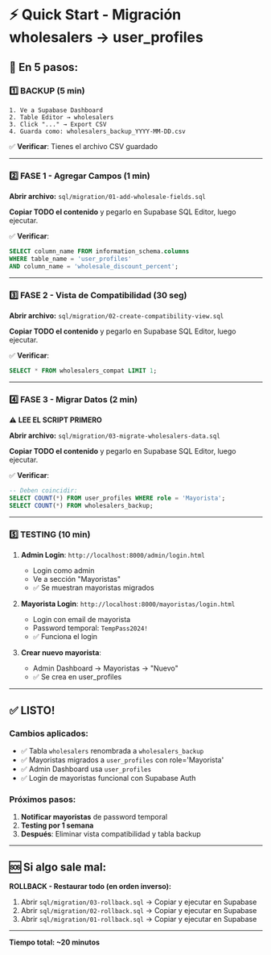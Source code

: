 # ⚡ Quick Start - Migración wholesalers → user_profiles

## 🎯 En 5 pasos:

### 1️⃣ BACKUP (5 min)

```
1. Ve a Supabase Dashboard
2. Table Editor → wholesalers
3. Click "..." → Export CSV
4. Guarda como: wholesalers_backup_YYYY-MM-DD.csv
```

✅ **Verificar**: Tienes el archivo CSV guardado

---

### 2️⃣ FASE 1 - Agregar Campos (1 min)

**Abrir archivo:** `sql/migration/01-add-wholesale-fields.sql`

**Copiar TODO el contenido** y pegarlo en Supabase SQL Editor, luego ejecutar.

✅ **Verificar**:
```sql
SELECT column_name FROM information_schema.columns
WHERE table_name = 'user_profiles'
AND column_name = 'wholesale_discount_percent';
```

---

### 3️⃣ FASE 2 - Vista de Compatibilidad (30 seg)

**Abrir archivo:** `sql/migration/02-create-compatibility-view.sql`

**Copiar TODO el contenido** y pegarlo en Supabase SQL Editor, luego ejecutar.

✅ **Verificar**:
```sql
SELECT * FROM wholesalers_compat LIMIT 1;
```

---

### 4️⃣ FASE 3 - Migrar Datos (2 min)

⚠️ **LEE EL SCRIPT PRIMERO**

**Abrir archivo:** `sql/migration/03-migrate-wholesalers-data.sql`

**Copiar TODO el contenido** y pegarlo en Supabase SQL Editor, luego ejecutar.

✅ **Verificar**:
```sql
-- Deben coincidir:
SELECT COUNT(*) FROM user_profiles WHERE role = 'Mayorista';
SELECT COUNT(*) FROM wholesalers_backup;
```

---

### 5️⃣ TESTING (10 min)

1. **Admin Login**: `http://localhost:8000/admin/login.html`
   - Login como admin
   - Ve a sección "Mayoristas"
   - ✅ Se muestran mayoristas migrados

2. **Mayorista Login**: `http://localhost:8000/mayoristas/login.html`
   - Login con email de mayorista
   - Password temporal: `TempPass2024!`
   - ✅ Funciona el login

3. **Crear nuevo mayorista**:
   - Admin Dashboard → Mayoristas → "Nuevo"
   - ✅ Se crea en user_profiles

---

## ✅ LISTO!

### Cambios aplicados:

- ✅ Tabla `wholesalers` renombrada a `wholesalers_backup`
- ✅ Mayoristas migrados a `user_profiles` con role='Mayorista'
- ✅ Admin Dashboard usa `user_profiles`
- ✅ Login de mayoristas funcional con Supabase Auth

### Próximos pasos:

1. **Notificar mayoristas** de password temporal
2. **Testing por 1 semana**
3. **Después**: Eliminar vista compatibilidad y tabla backup

---

## 🆘 Si algo sale mal:

**ROLLBACK - Restaurar todo (en orden inverso):**

1. Abrir `sql/migration/03-rollback.sql` → Copiar y ejecutar en Supabase
2. Abrir `sql/migration/02-rollback.sql` → Copiar y ejecutar en Supabase
3. Abrir `sql/migration/01-rollback.sql` → Copiar y ejecutar en Supabase

---

**Tiempo total: ~20 minutos**

